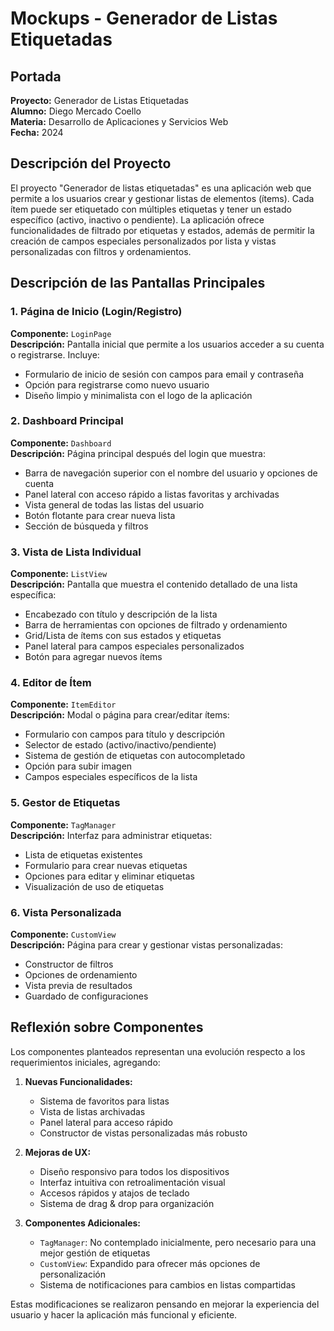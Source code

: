 # Mockups - Generador de Listas Etiquetadas

## Portada
**Proyecto:** Generador de Listas Etiquetadas  
**Alumno:** Diego Mercado Coello  
**Materia:** Desarrollo de Aplicaciones y Servicios Web  
**Fecha:** 2024

## Descripción del Proyecto
El proyecto "Generador de listas etiquetadas" es una aplicación web que permite a los usuarios crear y gestionar listas de elementos (ítems). Cada ítem puede ser etiquetado con múltiples etiquetas y tener un estado específico (activo, inactivo o pendiente). La aplicación ofrece funcionalidades de filtrado por etiquetas y estados, además de permitir la creación de campos especiales personalizados por lista y vistas personalizadas con filtros y ordenamientos.

## Descripción de las Pantallas Principales

### 1. Página de Inicio (Login/Registro)
**Componente:** `LoginPage`  
**Descripción:** Pantalla inicial que permite a los usuarios acceder a su cuenta o registrarse. Incluye:
- Formulario de inicio de sesión con campos para email y contraseña
- Opción para registrarse como nuevo usuario
- Diseño limpio y minimalista con el logo de la aplicación

### 2. Dashboard Principal
**Componente:** `Dashboard`  
**Descripción:** Página principal después del login que muestra:
- Barra de navegación superior con el nombre del usuario y opciones de cuenta
- Panel lateral con acceso rápido a listas favoritas y archivadas
- Vista general de todas las listas del usuario
- Botón flotante para crear nueva lista
- Sección de búsqueda y filtros

### 3. Vista de Lista Individual
**Componente:** `ListView`  
**Descripción:** Pantalla que muestra el contenido detallado de una lista específica:
- Encabezado con título y descripción de la lista
- Barra de herramientas con opciones de filtrado y ordenamiento
- Grid/Lista de ítems con sus estados y etiquetas
- Panel lateral para campos especiales personalizados
- Botón para agregar nuevos ítems

### 4. Editor de Ítem
**Componente:** `ItemEditor`  
**Descripción:** Modal o página para crear/editar ítems:
- Formulario con campos para título y descripción
- Selector de estado (activo/inactivo/pendiente)
- Sistema de gestión de etiquetas con autocompletado
- Opción para subir imagen
- Campos especiales específicos de la lista

### 5. Gestor de Etiquetas
**Componente:** `TagManager`  
**Descripción:** Interfaz para administrar etiquetas:
- Lista de etiquetas existentes
- Formulario para crear nuevas etiquetas
- Opciones para editar y eliminar etiquetas
- Visualización de uso de etiquetas

### 6. Vista Personalizada
**Componente:** `CustomView`  
**Descripción:** Página para crear y gestionar vistas personalizadas:
- Constructor de filtros
- Opciones de ordenamiento
- Vista previa de resultados
- Guardado de configuraciones

## Reflexión sobre Componentes
Los componentes planteados representan una evolución respecto a los requerimientos iniciales, agregando:

1. **Nuevas Funcionalidades:**
   - Sistema de favoritos para listas
   - Vista de listas archivadas
   - Panel lateral para acceso rápido
   - Constructor de vistas personalizadas más robusto

2. **Mejoras de UX:**
   - Diseño responsivo para todos los dispositivos
   - Interfaz intuitiva con retroalimentación visual
   - Accesos rápidos y atajos de teclado
   - Sistema de drag & drop para organización

3. **Componentes Adicionales:**
   - `TagManager`: No contemplado inicialmente, pero necesario para una mejor gestión de etiquetas
   - `CustomView`: Expandido para ofrecer más opciones de personalización
   - Sistema de notificaciones para cambios en listas compartidas

Estas modificaciones se realizaron pensando en mejorar la experiencia del usuario y hacer la aplicación más funcional y eficiente. 